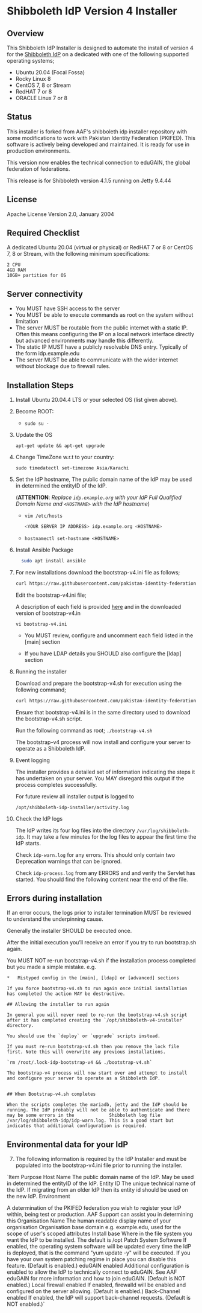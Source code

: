 # Shibboleth IdP Version 4 Installer

## Overview
This Shibboleth IdP Installer is designed to automate the install of version 4 for the [Shibboleth IdP](https://shibboleth.atlassian.net/wiki/spaces/IDP4/overview) on a dedicated with one of the following supported operating systems;
* Ubuntu 20.04 (Focal Fossa)
* Rocky Linux 8
* CentOS 7, 8 or Stream
* RedHAT 7 or 8
* ORACLE Linux 7 or 8

## Status
This installer is forked from AAF's shibboleth idp installer repository with some modifications to work with Pakistan Identity Federation (PKIFED). This software is actively being developed and maintained. It is ready for use in production environments.

This version now enables the technical connection to eduGAIN, the global federation of federations.

This release is for Shibboleth version 4.1.5 running on Jetty 9.4.44

## License
Apache License Version 2.0, January 2004

## Required Checklist
A dedicated Ubuntu 20.04 (virtual or physical) or RedHAT 7 or 8 or CentOS 7, 8 or Stream, with the following minimum specifications: 

    2 CPU
    4GB RAM
    10GB+ partition for OS

## Server connectivity

* You MUST have SSH access to the server
* You MUST be able to execute commands as root on the system without limitation
* The server MUST be routable from the public internet with a static IP. Often this means configuring the IP on a local network interface directly but advanced environments may handle this differently.
* The static IP MUST have a publicly resolvable DNS entry. Typically of the form idp.example.edu
* The server MUST be able to communicate with the wider internet without blockage due to firewall rules.


## Installation Steps

1. Install Ubuntu 20.04.4 LTS or your selected OS (list given above).

2. Become ROOT:
   * `sudo su -`

3. Update the OS 
   ```
   apt-get update && apt-get upgrade
   ```
  
4. Change TimeZone w.r.t to your country:
   ``` 
   sudo timedatectl set-timezone Asia/Karachi 
   ```
   
5. Set the IdP hostname, The public domain name of the IdP may be used in determined the entityID of the IdP.

    (**ATTENTION**: *Replace `idp.example.org` with your IdP Full Qualified Domain Name and `<HOSTNAME>` with the IdP hostname*)

   * `vim /etc/hosts`

     ```bash
     <YOUR SERVER IP ADDRESS> idp.example.org <HOSTNAME>
     ```

   * `hostnamectl set-hostname <HOSTNAME>`


6. Install Ansible Package
   ```bash
     sudo apt install ansible
   ```


7. For new installations download the bootstrap-v4.ini file as follows;
   ```bash
   curl https://raw.githubusercontent.com/pakistan-identity-federation/shibboleth-idp4-installer/master/bootstrap-v4.ini > bootstrap-v4.ini
   ```
   Edit the bootstrap-v4.ini file; 
   
   A description of each field is provided [here](https://support.aaf.edu.au/en/support/solutions/articles/19000119843) and in the downloaded version of bootstrap-v4.in

   `vi bootstrap-v4.ini`

     *    You MUST review, configure and uncomment each field listed in the [main] section

     *    If you have LDAP details you SHOULD also configure the [ldap] section


8.   Running the installer 
     
     Download and prepare the bootstrap-v4.sh for execution using the following command;
     ```bash
     curl https://raw.githubusercontent.com/pakistan-identity-federation/shibboleth-idp4-installer/master/bootstrap-v4.sh > bootstrap-v4.sh && chmod u+x bootstrap-v4.sh
     ```
     
     Ensure that bootstrap-v4.ini is in the same directory used to download the bootstrap-v4.sh script.
     
     Run the following command as root;
     `./bootstrap-v4.sh`
     
     The bootstrap-v4 process will now install and configure your server to operate as a Shibboleth IdP. 
     

9. Event logging

   The installer provides a detailed set of information indicating the steps it has undertaken on your server. You MAY disregard this output if the process completes            successfully.

   For future review all installer output is logged to
   
   `/opt/shibboleth-idp-installer/activity.log`

10. Check the IdP logs
    
    The IdP writes its four log files into the directory `/var/log/shibboleth-idp`. It may take a few minutes for the log files to appear the first time the IdP starts.

    Check `idp-warn.log` for any errors. This should only contain two Deprecation warnings that can be ignored.

    Check `idp-process.log` from any ERRORS and and verify the Servlet has started. You should find the following content near the end of the file.
    
    
   
   ## Errors during installation

   If an error occurs, the logs prior to installer termination MUST be reviewed to understand the underpinning cause.

   Generally the installer SHOULD be executed once.

   After the initial execution you’ll receive an error if you try to run bootstrap.sh again.

   You MUST NOT re-run bootstrap-v4.sh if the installation process completed but you made a simple mistake. e.g.

    *   Mistyped config in the [main], [ldap] or [advanced] sections

    If you force bootstrap-v4.sh to run again once initial installation has completed the action MAY be destructive.
    
    ## Allowing the installer to run again
 
    In general you will never need to re-run the bootstrap-v4.sh script after it has completed creating the `/opt/shibboleth-v4-installer` directory. 
    
    You should use the `deploy` or `upgrade` scripts instead.
    
    If you must re-run bootstrap-v4.sh then you remove the lock file first. Note this will overwrite any previous installations.
    
    `rm /root/.lock-idp-bootstrap-v4 && ./bootstrap-v4.sh`
    
    The bootstrap-v4 process will now start over and attempt to install and configure your server to operate as a Shibboleth IdP.


    ## When Bootstrap-v4.sh completes

    When the scripts completes the mariadb, jetty and the IdP should be running. The IdP probably will not be able to authenticate and there may be some errors in the             Shibboleth log file /var/log/shibboleth-idp/idp-warn.log. This is a good start but indicates that additional configuration is required.



    


## Environmental data for your IdP

7. The following information is required by the IdP Installer and must be populated into the bootstrap-v4.ini file prior to running the installer.

`Item	                                    Purpose
Host Name	The public domain name of the IdP. May be used in determined the entityID of the IdP.
Entity ID	The unique technical name of the IdP. If migrating from an older IdP then its entity id should be used on the new IdP.
Environment	

A determination of the PKIFED federation you wish to register your IdP within, being test or production. AAF Support can assist you in determining this
Organisation Name	The human readable display name of your organisation
Organisation base domain	e.g. example.edu, used for the scope of user's scoped attributes
Install base	Where in the file system you want the IdP to be installed. The default is /opt
Patch System Software	If enabled, the operating system software will be updated every time the IdP is deployed, that is the command "yum update -y" will be executed. If you have your own system patching regime in place you can disable this feature.
(Default is enabled.)
eduGAIN enabled	Additional configuration is enabled to allow the IdP to technically connect to eduGAIN. See AAF eduGAIN for more information and how to join eduGAIN. (Default is NOT enabled.)
Local firewall enabled	If enabled, firewalld will be enabled and configured on the server allowing. (Default is enabled.)
Back-Channel enabled	If enabled, the IdP will support back-channel requests. (Default is NOT enabled.)`

